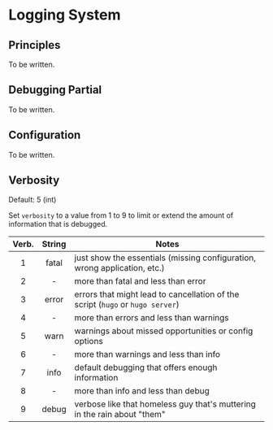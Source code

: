 # Logging System

## Principles

To be written.

## Debugging Partial

To be written.

## Configuration

To be written.

## Verbosity

Default: 5 (int)

Set `verbosity` to a value from 1 to 9 to limit or extend the amount of information that is debugged.

| Verb. | String | Notes |
| :---: | :---: | --- |
| 1 | fatal | just show the essentials (missing configuration, wrong application, etc.) |
| 2 | - | more than fatal and less than error |
| 3 | error | errors that might lead to cancellation of the script (`hugo` or `hugo server`) |
| 4 | - | more than errors and less than warnings |
| 5 | warn | warnings about missed opportunities or config options |
| 6 | - | more than warnings and less than info |
| 7 | info | default debugging that offers enough information |
| 8 | - | more than info and less than debug |
| 9 | debug | verbose like that homeless guy that's muttering in the rain about "them" |
